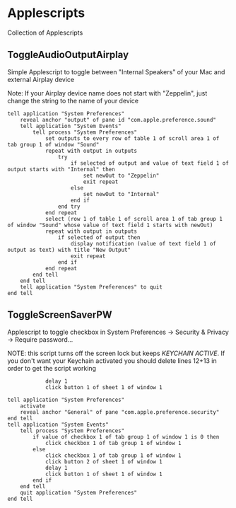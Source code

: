 Applescripts
======================
Collection of Applescripts

## ToggleAudioOutputAirplay
Simple Applescript to toggle between "Internal Speakers" of your Mac and external Airplay device

Note: If your Airplay device name does not start with "Zeppelin", just change the string to the name of your device

```applescript
tell application "System Preferences"
	reveal anchor "output" of pane id "com.apple.preference.sound"
	tell application "System Events"
		tell process "System Preferences"
			set outputs to every row of table 1 of scroll area 1 of tab group 1 of window "Sound"
			repeat with output in outputs
				try
					if selected of output and value of text field 1 of output starts with "Internal" then
						set newOut to "Zeppelin"
						exit repeat
					else
						set newOut to "Internal"
					end if
				end try
			end repeat
			select (row 1 of table 1 of scroll area 1 of tab group 1 of window "Sound" whose value of text field 1 starts with newOut)
			repeat with output in outputs
				if selected of output then
					display notification (value of text field 1 of output as text) with title "New Output"
					exit repeat
				end if
			end repeat
		end tell
	end tell
	tell application "System Preferences" to quit
end tell
```

## ToggleScreenSaverPW
Applescript to toggle checkbox in System Preferences -> Security & Privacy -> Require password...

NOTE: this script turns off the screen lock but keeps *KEYCHAIN ACTIVE*. If you don't want your Keychain activated you should delete lines 12+13 in order to get the script working
```applescript
			delay 1
			click button 1 of sheet 1 of window 1
```
```applescript
tell application "System Preferences"
	activate
	reveal anchor "General" of pane "com.apple.preference.security"
end tell
tell application "System Events"
	tell process "System Preferences"
		if value of checkbox 1 of tab group 1 of window 1 is 0 then
			click checkbox 1 of tab group 1 of window 1
		else
			click checkbox 1 of tab group 1 of window 1
			click button 2 of sheet 1 of window 1
			delay 1
			click button 1 of sheet 1 of window 1
		end if
	end tell
	quit application "System Preferences"
end tell
```
